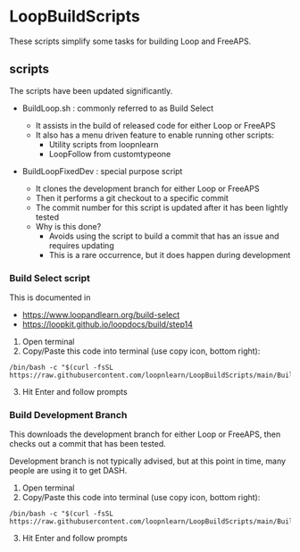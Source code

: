 # LoopBuildScripts

These scripts simplify some tasks for building Loop and FreeAPS.

## scripts

The scripts have been updated significantly.

* BuildLoop.sh : commonly referred to as Build Select
  * It assists in the build of released code for either Loop or FreeAPS
  * It also has a menu driven feature to enable running other scripts:
    * Utility scripts from loopnlearn
    * LoopFollow from customtypeone

* BuildLoopFixedDev : special purpose script
  * It clones the development branch for either Loop or FreeAPS
  * Then it performs a git checkout to a specific commit
  * The commit number for this script is updated after it has been lightly tested
  * Why is this done?
    - Avoids using the script to build a commit that has an issue and requires updating
    - This is a rare occurrence, but it does happen during development


### Build Select script

This is documented in

* https://www.loopandlearn.org/build-select
* https://loopkit.github.io/loopdocs/build/step14

1. Open terminal
2. Copy/Paste this code into terminal (use copy icon, bottom right): 

```
/bin/bash -c "$(curl -fsSL https://raw.githubusercontent.com/loopnlearn/LoopBuildScripts/main/BuildLoop.sh)"
```

3. Hit Enter and follow prompts


### Build Development Branch

This downloads the development branch for either Loop or FreeAPS, then checks out a commit that has been tested.

Development branch is not typically advised, but at this point in time, many people are using it to get DASH.

1. Open terminal
2. Copy/Paste this code into terminal (use copy icon, bottom right):

```
/bin/bash -c "$(curl -fsSL https://raw.githubusercontent.com/loopnlearn/LoopBuildScripts/main/BuildLoopFixedDev.sh)"
```

3. Hit Enter and follow prompts


